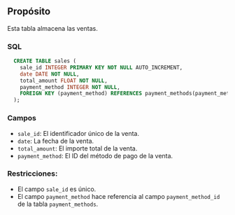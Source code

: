## Propósito

Esta tabla almacena las ventas.

### SQL

```sql
  CREATE TABLE sales (
    sale_id INTEGER PRIMARY KEY NOT NULL AUTO_INCREMENT,
    date DATE NOT NULL,
    total_amount FLOAT NOT NULL,
    payment_method INTEGER NOT NULL,
    FOREIGN KEY (payment_method) REFERENCES payment_methods(payment_method_id)
  );
```

### Campos

* `sale_id`: El identificador único de la venta.
* `date`: La fecha de la venta.
* `total_amount`: El importe total de la venta.
* `payment_method`: El ID del método de pago de la venta.

### Restricciones:

* El campo `sale_id` es único.
* El campo `payment_method` hace referencia al campo `payment_method_id` de la tabla `payment_methods`.
